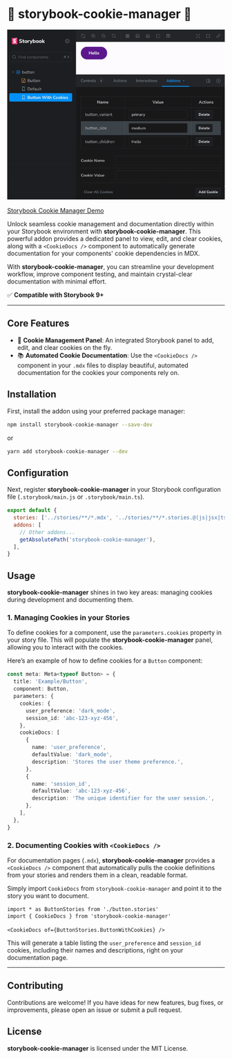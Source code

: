 # 🚀 storybook-cookie-manager 🍪

<div align="center">
  <img src="https://raw.githubusercontent.com/vbeloti/storybook-cookie-manager/refs/heads/main/.github/storybook-cookie-manager.gif" alt="A video of the Storybook Cookie Manager showing how to edit cookies directly from the addon tab" />
</div>

[Storybook Cookie Manager Demo](https://storybook-cookie-manager.pages.dev)

Unlock seamless cookie management and documentation directly within your Storybook environment with **storybook-cookie-manager**. This powerful addon provides a dedicated panel to view, edit, and clear cookies, along with a `<CookieDocs />` component to automatically generate documentation for your components' cookie dependencies in MDX.

With **storybook-cookie-manager**, you can streamline your development workflow, improve component testing, and maintain crystal-clear documentation with minimal effort.

✅ **Compatible with Storybook 9+**

---

## Core Features

- 🍪 **Cookie Management Panel**: An integrated Storybook panel to add, edit, and clear cookies on the fly.
- 📚 **Automated Cookie Documentation**: Use the `<CookieDocs />` component in your `.mdx` files to display beautiful, automated documentation for the cookies your components rely on.

## Installation

First, install the addon using your preferred package manager:

```bash
npm install storybook-cookie-manager --save-dev
```

or

```bash
yarn add storybook-cookie-manager --dev
```

## Configuration

Next, register **storybook-cookie-manager** in your Storybook configuration file (`.storybook/main.js` or `.storybook/main.ts`).

```javascript
export default {
  stories: ['../stories/**/*.mdx', '../stories/**/*.stories.@(js|jsx|ts|tsx)'],
  addons: [
    // Other addons...
    getAbsolutePath('storybook-cookie-manager'),
  ],
}
```

## Usage

**storybook-cookie-manager** shines in two key areas: managing cookies during development and documenting them.

### 1. Managing Cookies in your Stories

To define cookies for a component, use the `parameters.cookies` property in your story file. This will populate the **storybook-cookie-manager** panel, allowing you to interact with the cookies.

Here’s an example of how to define cookies for a `Button` component:

```typescript
const meta: Meta<typeof Button> = {
  title: 'Example/Button',
  component: Button,
  parameters: {
    cookies: {
      user_preference: 'dark_mode',
      session_id: 'abc-123-xyz-456',
    },
    cookieDocs: [
      {
        name: 'user_preference',
        defaultValue: 'dark_mode',
        description: 'Stores the user theme preference.',
      },
      {
        name: 'session_id',
        defaultValue: 'abc-123-xyz-456',
        description: 'The unique identifier for the user session.',
      },
    ],
  },
}
```

### 2. Documenting Cookies with `<CookieDocs />`

For documentation pages (`.mdx`), **storybook-cookie-manager** provides a `<CookieDocs />` component that automatically pulls the cookie definitions from your stories and renders them in a clean, readable format.

Simply import `CookieDocs` from `storybook-cookie-manager` and point it to the story you want to document.

```mdx
import * as ButtonStories from './button.stories'
import { CookieDocs } from 'storybook-cookie-manager'

<CookieDocs of={ButtonStories.ButtonWithCookies} />
```

This will generate a table listing the `user_preference` and `session_id` cookies, including their names and descriptions, right on your documentation page.

---

## Contributing

Contributions are welcome! If you have ideas for new features, bug fixes, or improvements, please open an issue or submit a pull request.

## License

**storybook-cookie-manager** is licensed under the MIT License.
